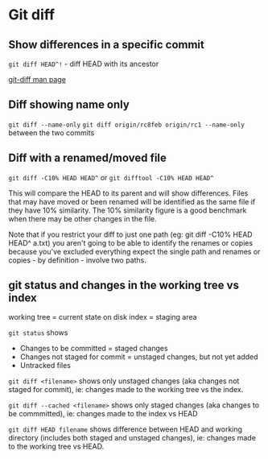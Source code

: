 # Git diff

## Show differences in a specific commit 

`git diff HEAD^!` - diff HEAD with its ancestor

[git-diff man page](https://www.kernel.org/pub/software/scm/git/docs/git-diff.html)

## Diff showing name only

`git diff --name-only`
`git diff origin/rc8feb origin/rc1 --name-only` between the two commits

## Diff with a renamed/moved file

`git diff -C10% HEAD HEAD^` or `git difftool -C10% HEAD HEAD^`

This will compare the HEAD to its parent and will show differences. Files that may have moved or been renamed will be identified as the same file if they have 10% similarity. The 10% similarity figure is a good benchmark when there may be other changes in the file.

Note that if you restrict your diff to just one path (eg: git diff -C10% HEAD HEAD^ a.txt) you aren't going to be able to identify the renames or copies because you've excluded everything expect the single path and renames or copies - by definition - involve two paths.

## git status and changes in the working tree vs index

working tree = current state on disk
index = staging area

`git status` shows 
* Changes to be committed = staged changes
* Changes not staged for commit = unstaged changes, but not yet added
* Untracked files

`git diff <filename>` shows only unstaged changes (aka changes not staged for commit), ie: changes made to the working tree vs the index.

`git diff --cached <filename>` shows only staged changes (aka changes to be commmitted), ie: changes made to the index vs HEAD

`git diff HEAD filename` shows difference between HEAD and working directory (includes both staged and unstaged changes), ie: changes made to the working tree vs HEAD.



